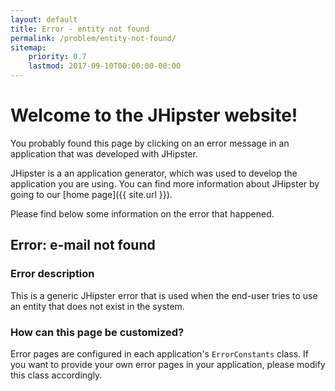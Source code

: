 ```yaml
---
layout: default
title: Error - entity not found
permalink: /problem/entity-not-found/
sitemap:
    priority: 0.7
    lastmod: 2017-09-10T00:00:00-00:00
---
```


# <i class="fa fa-map-signs"></i> Welcome to the JHipster website!

You probably found this page by clicking on an error message in an application that was developed with JHipster.

JHipster is a an application generator, which was used to develop the application you are using. You can find more information about JHipster by going to our [home page]({{ site.url }}).

Please find below some information on the error that happened.

## <i class="fa fa-warning"></i> Error: e-mail not found

### Error description

This is a generic JHipster error that is used when the end-user tries to use an entity that does not exist in the system.

### How can this page be customized?

Error pages are configured in each application's `ErrorConstants` class. If you want to provide your own error pages in your application, please modify this class accordingly.

<br><br><br><br><br><br><br><br><br><br><br><br><br>
